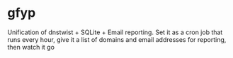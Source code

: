 # gfyp
Unification of dnstwist + SQLite + Email reporting. Set it as a cron job that runs every hour, give it a list of domains and email addresses for reporting, then watch it go
